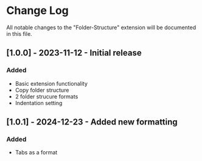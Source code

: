 # Change Log

All notable changes to the "Folder-Structure" extension will be documented in this file.

## [1.0.0] - 2023-11-12 - Initial release

### Added

- Basic extension functionality
- Copy folder structure
- 2 folder strucure formats
- Indentation setting

## [1.0.1] - 2024-12-23 - Added new formatting

### Added

- Tabs as a format
